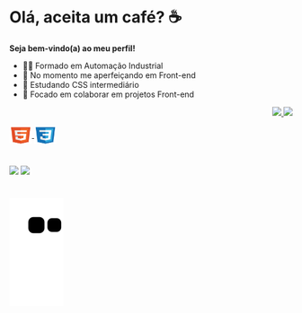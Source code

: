 #  Olá, aceita um café? ☕ 
**Seja bem-vindo(a) ao meu perfil!**

- 👨‍💻 Formado em Automação Industrial
- 🔭 No momento me aperfeiçando em Front-end
- 🌱 Estudando CSS intermediário
- 🧩 Focado em colaborar em projetos Front-end

<div align="right">
  <a href="https://github.com/MarlonUdi">
  <img height="180em" src="https://github-readme-stats.vercel.app/api?username=MarlonUdi&show_icons=true&theme=dracula&include_all_commits=true&count_private=true"/>
  <img height="180em" src="https://github-readme-stats.vercel.app/api/top-langs/?username=MarlonUdi&layout=compact&langs_count=7&theme=dracula"/>
 </div>
  
  <div style="display: inline"><br>
  <img align="center" alt="Marlon-HTML" height="30" width="40" alt=" Logo HTML" src="https://raw.githubusercontent.com/devicons/devicon/master/icons/html5/html5-original.svg">
  <img align="center" alt="Marlon-CSS" height="30" width="40" alt=" Logo CSS"src="https://raw.githubusercontent.com/devicons/devicon/master/icons/css3/css3-original.svg">
  <src="https://media.discordapp.net/attachments/639956127056134178/890373478988013628/Publicacoes_Instagram_1_1.png?width=676&height=676">
</div>
    <div> 
      
  #
      
  <a href="https://instagram.com/marlon_udi" target="_blank"><img src="https://img.shields.io/badge/-Instagram-%23E4405F?style=for-the-badge&logo=instagram&logoColor=white" target="_blank"></a>
  <a href="https://www.linkedin.com/in/marlon-borges-dos-santos-939256116
" target="_blank"><img src="https://img.shields.io/badge/-LinkedIn-%230077B5?style=for-the-badge&logo=linkedin&logoColor=white" target="_blank"></a> 
   #
  ![Snake animation](https://github.com/rafaballerini/rafaballerini/blob/output/github-contribution-grid-snake.svg)
 
</div>
